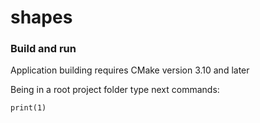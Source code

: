 # shapes
### Build and run

Application building requires CMake version 3.10 and later

Being in a root project folder type next commands:
```
print(1)
```
